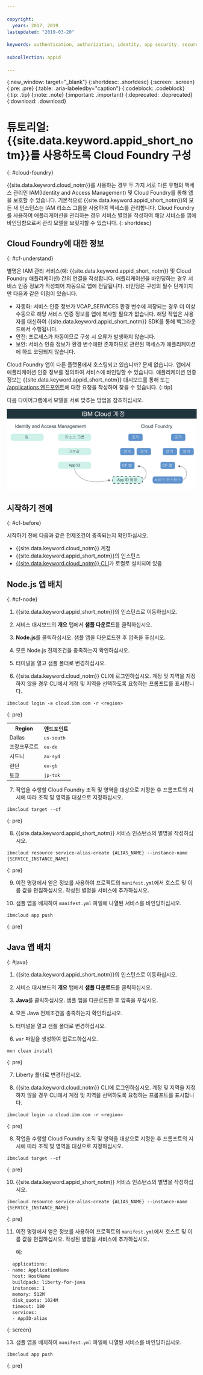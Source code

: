 ```yaml
---

copyright:
  years: 2017, 2019
lastupdated: "2019-03-20"

keywords: authentication, authorization, identity, app security, secure, development, cloud foundry, access management, iam, java, node.js

subcollection: appid

---
```


{:new_window: target="_blank"}
{:shortdesc: .shortdesc}
{:screen: .screen}
{:pre: .pre}
{:table: .aria-labeledby="caption"}
{:codeblock: .codeblock}
{:tip: .tip}
{:note: .note}
{:important: .important}
{:deprecated: .deprecated}
{:download: .download}


# 튜토리얼: {{site.data.keyword.appid_short_notm}}를 사용하도록 Cloud Foundry 구성
{: #cloud-foundry}

{{site.data.keyword.cloud_notm}}를 사용하는 경우 두 가지 서로 다른 유형의 액세스 관리인 IAM(Identity and Access Management) 및 Cloud Foundry를 통해 앱을 보호할 수 있습니다. 기본적으로 {{site.data.keyword.appid_short_notm}}의 모든 새 인스턴스는 IAM 리소스 그룹을 사용하여 액세스를 관리합니다. Cloud Foundry를 사용하여 애플리케이션을 관리하는 경우 서비스 별명을 작성하여 해당 서비스를 앱에 바인딩함으로써 관리 모델을 브릿지할 수 있습니다.
{: shortdesc}


## Cloud Foundry에 대한 정보
{: #cf-understand}

별명은 IAM 관리 서비스(예: {{site.data.keyword.appid_short_notm}} 및 Cloud Foundry 애플리케이션) 간의 연결을 작성합니다. 애플리케이션을 바인딩하는 경우 서비스 인증 정보가 작성되어 자동으로 앱에 전달됩니다. 바인딩은 구성의 필수 단계이지만 다음과 같은 이점이 있습니다.

* 자동화: 서비스 인증 정보가 VCAP_SERVICES 환경 변수에 저장되는 경우 더 이상 수동으로 해당 서비스 인증 정보를 앱에 복사할 필요가 없습니다. 해당 작업은 사용자를 대신하여 {{site.data.keyword.appid_short_notm}} SDK를 통해 백그라운드에서 수행됩니다.
* 안전: 프로세스가 자동이므로 구성 시 오류가 발생하지 않습니다.
* 보안: 서비스 인증 정보가 환경 변수에만 존재하므로 관련된 액세스가 애플리케이션에 하드 코딩되지 않습니다.

Cloud Foundry 앱이 다른 플랫폼에서 호스팅되고 있습니까? 문제 없습니다. 앱에서 애플리케이션 인증 정보를 정의하여 서비스에 바인딩할 수 있습니다. 애플리케이션 인증 정보는 {{site.data.keyword.appid_short_notm}} 대시보드를 통해 또는 [/applications 엔드포인트](https://us-south.appid.cloud.ibm.com/swagger-ui/#!/Applications/registerApplication)에 대한 요청을 작성하여 찾을 수 있습니다.
{: tip}

다음 다이어그램에서 모델을 서로 맞추는 방법을 참조하십시오.

![Cloud Foundry 앱 바인딩](images/cf-alias.png)

## 시작하기 전에
{: #cf-before}

시작하기 전에 다음과 같은 전제조건이 충족되는지 확인하십시오.

* {{site.data.keyword.cloud_notm}} 계정
* {{site.data.keyword.appid_short_notm}}의 인스턴스
* [{{site.data.keyword.cloud_notm}} CLI](/docs/cli/reference/ibmcloud?topic=cloud-cli-ibmcloud-cli#ibmcloud-cli)가 로컬로 설치되어 있음

## Node.js 앱 배치
{: #cf-node}


1. {{site.data.keyword.appid_short_notm}}의 인스턴스로 이동하십시오.

2. 서비스 대시보드의 **개요** 탭에서 **샘플 다운로드**를 클릭하십시오.

3. **Node.js**를 클릭하십시오. 샘플 앱을 다운로드한 후 압축을 푸십시오.

4. 모든 Node.js 전제조건을 충족하는지 확인하십시오.

5. 터미널을 열고 샘플 폴더로 변경하십시오.

6. {{site.data.keyword.cloud_notm}} CLI에 로그인하십시오. 계정 및 지역을 지정하지 않을 경우 CLI에서 계정 및 지역을 선택하도록 요청하는 프롬프트를 표시합니다.

  ```
  ibmcloud login -a cloud.ibm.com -r <region>
  ```
  {: pre}

  <table>
    <tr>
      <th>Region</th>
      <th>엔드포인트</th>
    </tr>
    <tr>
      <td>Dallas</td>
      <td><code>us-south</code></td>
    </tr>
    <tr>
      <td>프랑크푸르트</td>
      <td><code>eu-de</code></td>
    </tr>
    <tr>
      <td>시드니</td>
      <td><code>au-syd</code></td>
    </tr>
    <tr>
      <td>런던</td>
      <td><code>eu-gb</code></td>
    </tr>
    <tr>
      <td>토쿄</td>
      <td><code>jp-tok</code></td>
    </tr>
  </table>

7. 작업을 수행할 Cloud Foundry 조직 및 영역을 대상으로 지정한 후 프롬프트의 지시에 따라 조직 및 영역을 대상으로 지정하십시오.

  ```
  ibmcloud target --cf
  ```
  {: pre}

8. {{site.data.keyword.appid_short_notm}} 서비스 인스턴스의 별명을 작성하십시오.

  ```
  ibmcloud resource service-alias-create {ALIAS_NAME} --instance-name {SERVICE_INSTANCE_NAME}
  ```
  {: pre}

9. 이전 명령에서 얻은 정보를 사용하여 프로젝트의 `manifest.yml`에서 호스트 및 이름 값을 편집하십시오. 작성된 별명을 서비스에 추가하십시오.

10. 샘플 앱을 배치하여 `manifest.yml` 파일에 나열된 서비스를 바인딩하십시오.

  ```
  ibmcloud app push
  ```
  {: pre}

## Java 앱 배치
{: #java}

1. {{site.data.keyword.appid_short_notm}}의 인스턴스로 이동하십시오.

2. 서비스 대시보드의 **개요** 탭에서 **샘플 다운로드**를 클릭하십시오.

3. **Java**를 클릭하십시오. 샘플 앱을 다운로드한 후 압축을 푸십시오.

4. 모든 Java 전제조건을 충족하는지 확인하십시오.

5. 터미널을 열고 샘플 폴더로 변경하십시오.

6. `war` 파일을 생성하여 업로드하십시오.

  ```
  mvn clean install
  ```
  {: pre}

7. Liberty 폴더로 변경하십시오.

8. {{site.data.keyword.cloud_notm}} CLI에 로그인하십시오. 계정 및 지역을 지정하지 않을 경우 CLI에서 계정 및 지역을 선택하도록 요청하는 프롬프트를 표시합니다.

  ```
  ibmcloud login -a cloud.ibm.com -r <region>
  ```
  {: pre}

8. 작업을 수행할 Cloud Foundry 조직 및 영역을 대상으로 지정한 후 프롬프트의 지시에 따라 조직 및 영역을 대상으로 지정하십시오.

  ```
  ibmcloud target --cf
  ```
  {: pre}

10. {{site.data.keyword.appid_short_notm}} 서비스 인스턴스의 별명을 작성하십시오.

  ```
  ibmcloud resource service-alias-create {ALIAS_NAME} --instance-name {SERVICE_INSTANCE_NAME}
  ```
  {: pre}

11. 이전 명령에서 얻은 정보를 사용하여 프로젝트의 `manifest.yml`에서 호스트 및 이름 값을 편집하십시오. 작성된 별명을 서비스에 추가하십시오.

      예:
  ```
    applications:
  - name: ApplicationName
    host: HostName
    buildpack: liberty-for-java
    instances: 1
    memory: 512M
    disk_quota: 1024M
    timeout: 180
    services:
    - AppID-alias
  ```
  {: screen}

13. 샘플 앱을 배치하여 `manifest.yml` 파일에 나열된 서비스를 바인딩하십시오.

  ```
  ibmcloud app push
  ```
  {: pre}

